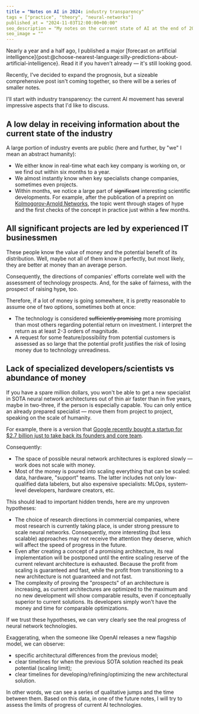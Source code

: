 ```yaml
---
title = "Notes on AI in 2024: industry transparency"
tags = ["practice", "theory", "neural-networks"]
published_at = "2024-11-03T12:00:00+00:00"
seo_description = "My notes on the current state of AI at the end of 2024, this part is about industry transparency."
seo_image = ""
---
```


Nearly a year and a half ago, I published a major [forecast on artificial intelligence]{post:@choose-nearest-language:silly-predictions-about-artificial-intelligence}. Read it if you haven't already — it's still looking good.

Recently, I've decided to expand the prognosis, but a sizeable comprehensive post isn't coming together, so there will be a series of smaller notes.

I'll start with industry transparency: the current AI movement has several impressive aspects that I'd like to discuss.

<!-- more -->

## A low delay in receiving information about the current state of the industry

A large portion of industry events are public (here and further, by "we" I mean an abstract humanity):

- We either know in real-time what each key company is working on, or we find out within six months to a year.
- We almost instantly know when key specialists change companies, sometimes even projects.
- Within months, we notice a large part of ~~significant~~ interesting scientific developments. For example, after the publication of a preprint on [Kolmogorov-Arnold Networks](https://arxiv.org/abs/2404.19756), the topic went through stages of hype and the first checks of the concept in practice just within a few months.

## All significant projects are led by experienced IT businessmen

These people know the value of money and the potential benefit of its distribution. Well, maybe not all of them know it perfectly, but most likely, they are better at money than an average person.

Consequently, the directions of companies' efforts correlate well with the assessment of technology prospects. And, for the sake of fairness, with the prospect of raising hype, too.

Therefore, if a lot of money is going somewhere, it is pretty reasonable to assume one of two options, sometimes both at once:

- The technology is considered ~~sufficiently promising~~ more promising than most others regarding potential return on investment. I interpret the return as at least 2-3 orders of magnitude.
- A request for some feature/possibility from potential customers is assessed as so large that the potential profit justifies the risk of losing money due to technology unreadiness.

## Lack of specialized developers/scientists vs abundance of money

If you have a spare million dollars, you won't be able to get a new specialist in SOTA neural network architectures out of thin air faster than in five years, maybe in two-three, if the person is especially capable. You can only entice an already prepared specialist — move them from project to project, speaking on the scale of humanity.

For example, there is a version that [Google recently bought a startup for $2.7 billion just to take back its founders and core team](https://www.linkedin.com/pulse/analyzing-googles-characterai-acquisition-sramana-mitra-iramc/).

Consequently:

- The space of possible neural network architectures is explored slowly — work does not scale with money.
- Most of the money is poured into scaling everything that can be scaled: data, hardware, "support" teams. The latter includes not only low-qualified data labelers, but also expensive specialists: MLOps, system-level developers, hardware creators, etc.

This should lead to important hidden trends, here are my unproven hypotheses:

- The choice of research directions in commercial companies, where most research is currently taking place, is under strong pressure to scale neural networks. Consequently, more interesting (but less scalable) approaches may not receive the attention they deserve, which will affect the speed of progress in the future.
- Even after creating a concept of a promising architecture, its real implementation will be postponed until the entire scaling reserve of the current relevant architecture is exhausted. Because the profit from scaling is guaranteed and fast, while the profit from transitioning to a new architecture is not guaranteed and not fast.
- The complexity of proving the "prospects" of an architecture is increasing, as current architectures are optimized to the maximum and no new development will show comparable results, even if conceptually superior to current solutions. Its developers simply won't have the money and time for comparable optimizations.

If we trust these hypotheses, we can very clearly see the real progress of neural network technologies.

Exaggerating, when the someone like OpenAI releases a new flagship model, we can observe:

- specific architectural differences from the previous model;
- clear timelines for when the previous SOTA solution reached its peak potential (scaling limit);
- clear timelines for developing/refining/optimizing the new architectural solution.

In other words, we can see a series of qualitative jumps and the time between them. Based on this data, in one of the future notes, I will try to assess the limits of progress of current AI technologies.
